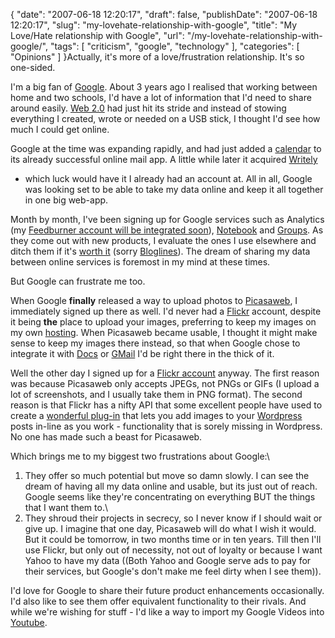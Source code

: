 {
    "date": "2007-06-18 12:20:17",
    "draft": false,
    "publishDate": "2007-06-18 12:20:17",
    "slug": "my-lovehate-relationship-with-google",
    "title": "My Love\/Hate relationship with Google",
    "url": "\/my-lovehate-relationship-with-google\/",
    "tags": [
        "criticism",
        "google",
        "technology"
    ],
    "categories": [
        "Opinions"
    ]
}Actually, it's more of a love/frustration relationship. It's so
one-sided.

I'm a big fan of [Google](http://www.google.com/). About 3 years ago I
realised that working between home and two schools, I'd have a lot of
information that I'd need to share around easily. [Web
2.0](//the.geekorium.com.au/web-20-and-free-stuff/) had just hit its
stride and instead of stowing everything I created, wrote or needed on a
USB stick, I thought I'd see how much I could get online.

Google at the time was expanding rapidly, and had just added a
[calendar](http://calendar.google.com) to its already successful online
mail app. A little while later it acquired
[Writely](http://www.informationweek.com/internet/showArticle.jhtml?articleID=181502479)
- which luck would have it I already had an account at. All in all,
Google was looking set to be able to take my data online and keep it all
together in one big web-app.

Month by month, I've been signing up for Google services such as
Analytics (my [Feedburner account will be integrated
soon](http://blogs.feedburner.com/feedburner/archives/2007/06/feedburner_google.php)),
[Notebook](http://www.google.com/notebook/) and
[Groups](http://groups.google.com). As they come out with new products,
I evaluate the ones I use elsewhere and ditch them if it's [worth
it](http://www.google.com/reader/) (sorry
[Bloglines](http://www.bloglines.com)). The dream of sharing my data
between online services is foremost in my mind at these times.

But Google can frustrate me too.

When Google **finally** released a way to upload photos to
[Picasaweb](http://picasaweb.google.com/), I immediately signed up there
as well. I'd never had a [Flickr](http://www.flickr.com) account,
despite it being **the** place to upload your images, preferring to keep
my images on my own [hosting](http://dreamhost.com). When Picasaweb
became usable, I thought it might make sense to keep my images there
instead, so that when Google chose to integrate it with
[Docs](http://docs.google.com) or [GMail](http://mail.google.com/) I'd
be right there in the thick of it.

Well the other day I signed up for a [Flickr
account](http://flickr.com/photos/joshnunn/) anyway. The first reason
was because Picasaweb only accepts JPEGs, not PNGs or GIFs (I upload a
lot of screenshots, and I usually take them in PNG format). The second
reason is that Flickr has a nifty API that some excellent people have
used to create a [wonderful
plug-in](http://www.tantannoodles.com/toolkit/photo-album/) that lets
you add images to your [Wordpress](http://www.wordpress.com) posts
in-line as you work - functionality that is sorely missing in Wordpress.
No one has made such a beast for Picasaweb.

Which brings me to my biggest two frustrations about Google:\
1) They offer so much potential but move so damn slowly. I can see the
dream of having all my data online and usable, but its just out of
reach. Google seems like they're concentrating on everything BUT the
things that I want them to.\
2) They shroud their projects in secrecy, so I never know if I should
wait or give up. I imagine that one day, Picasaweb will do what I wish
it would. But it could be tomorrow, in two months time or in ten years.
Till then I'll use Flickr, but only out of necessity, not out of loyalty
or because I want Yahoo to have my data ((Both Yahoo and Google serve
ads to pay for their services, but Google's don't make me feel dirty
when I see them)).

I'd love for Google to share their future product enhancements
occasionally. I'd also like to see them offer equivalent functionality
to their rivals. And while we're wishing for stuff - I'd like a way to
import my Google Videos into [Youtube](http://youtube.com/nunnone).